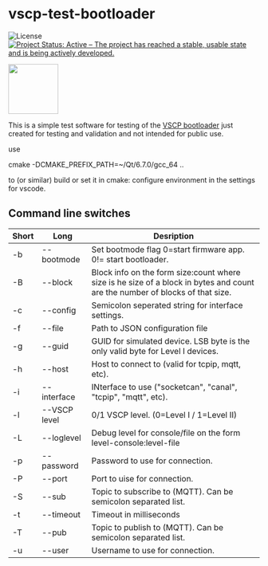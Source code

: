 # vscp-test-bootloader

![License](https://img.shields.io/badge/license-MIT-blue.svg)
[![Project Status: Active – The project has reached a stable, usable state and is being actively developed.](https://www.repostatus.org/badges/latest/active.svg)](https://www.repostatus.org/#active)

<img src="https://vscp.org/images/logo.png" width="100">

This is a simple test software for testing of the [VSCP bootloader](https://grodansparadis.github.io/vscp-doc-spec/#/./vscp_boot_loader_algorithm) just created for testing and validation and not intended for public use.


use 

  cmake -DCMAKE_PREFIX_PATH=~/Qt/6.7.0/gcc_64 ..

to (or similar) build or set it in cmake: configure environment in the settings for vscode.

## Command line switches

| Short | Long  | Desription |
| ----- | ----- | ---------- |
| -b | --bootmode | Set bootmode flag 0=start firmware app. 0!= start bootloader. |
| -B | --block | Block info on the form size:count where size is he size of a block in bytes and count are the number of blocks of that size. |
| -c | --config | Semicolon seperated string for interface settings. |
| -f | --file | Path to JSON configuration file |
| -g | --guid | GUID for simulated device. LSB byte is the only valid byte for Level I devices. |
| -h | --host | Host to connect to (valid for tcpip, mqtt, etc). |
| -i | --interface | INterface to use ("socketcan", "canal", "tcpip", "mqtt", etc). |
| -l | --VSCP level | 0/1 VSCP level. (0=Level I / 1=Level II) |
| -L | --loglevel | Debug level for console/file on the form level-console:level-file |
| -p | --password | Password to use for connection. |
| -P | --port | Port to uise for connection. |
| -S | --sub | Topic to subscribe to (MQTT). Can be semicolon separated list. |
| -t | --timeout | Timeout in milliseconds |
| -T | --pub | Topic to publish to (MQTT). Can be semicolon separated list. |
| -u | --user | Username to use for connection. |

